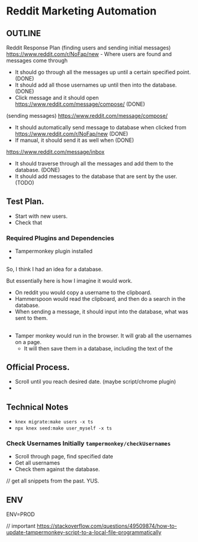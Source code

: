 # Reddit Marketing Automation

## OUTLINE

Reddit Response Plan
(finding users and sending initial messages)
https://www.reddit.com/r/NoFap/new - Where users are found and messages come through
  - It should go through all the messages up until a certain specified point. (DONE)
  - It should add all those usernames up until then into the database. (DONE)
  - Click message and it should open https://www.reddit.com/message/compose/ (DONE)

(sending messages)
https://www.reddit.com/message/compose/
  - It should automatically send message to database when clicked from https://www.reddit.com/r/NoFap/new (DONE)
  - If manual, it should send it as well when (DONE)

https://www.reddit.com/message/inbox
  - It should traverse through all the messages and add them to the database. (DONE)
  - It should add messages to the database that are sent by the user. (TODO)



## Test Plan.

- Start with new users.
- Check that




### Required Plugins and Dependencies
- Tampermonkey plugin installed
-


<!-- REDDIT MARKETING AUTOMATION -->
So, I think I had an idea for a database.

But essentially here is how I imagine it would work.

- On reddit you would copy a username to the clipboard.
- Hammerspoon would read the clipboard, and then do a search in the database.
- When sending a message, it should input into the database, what was sent to them.

##
- Tamper monkey would run in the browser. It will grab all the usernames on a page.
	- It will then save them in a database, including the text of the

## Official Process.
- Scroll until you reach desired date. (maybe script/chrome plugin)
-

## Technical Notes

- `knex migrate:make users -x ts`
- `npx knex seed:make user_myself -x ts`

### Check Usernames Initially `tampermonkey/checkUsernames`
- Scroll through page, find specified date
- Get all usernames
- Check them against the database.

// get all snippets from the past. YUS.

## ENV

ENV=PROD

// important
https://stackoverflow.com/questions/49509874/how-to-update-tampermonkey-script-to-a-local-file-programmatically